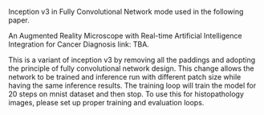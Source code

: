 Inception v3 in Fully Convolutional Network mode used in the following paper.

An Augmented Reality Microscope with Real-time Artificial Intelligence Integration for Cancer Diagnosis
link: TBA.

This is a variant of inception v3 by removing all the paddings and adopting the
principle of fully convolutional network design. This change allows the network
to be trained and inference run with different patch size while having the same
inference results. The training loop will train the model for 20 steps on mnist
dataset and then stop. To use this for histopathology images, please set up
proper training and evaluation loops.
